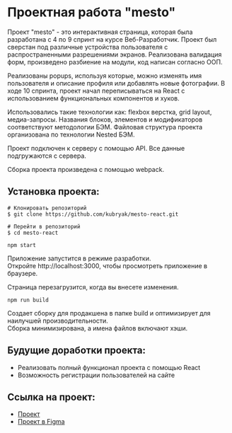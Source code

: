 # Проектная работа "mesto"

Проект "mesto" - это интерактивная страница, которая была разработана c 4 по 9 спринт на курсе Веб-Разработчик. Проект был сверстан под различные устройства пользователя с распространенными разрешениями экранов. Реализована валидация форм, произведено разбиение на модули, код написан согласно ООП. 
  
Реализованы popups, используя которые, можно изменять имя пользователя и описание профиля или добавлять новые фотографии. В ходе 10 спринта, проект начал переписываться на React с использованием функциональных компонентов и хуков.  
  
Использовались такие технологии как: flexbox верстка, grid layout, медиа-запросы. Названия блоков, элементов и модификаторов соответствуют методологии БЭМ. Файловая структура проекта организована по технологии Nested БЭМ.  
  
Проект подключен к серверу с помощью API. Все данные подгружаются с сервера.  
  
Сборка проекта произведена с помощью webpack.

## Установка проекта:

```
# Клонировать репозиторий
$ git clone https://github.com/kubryak/mesto-react.git

# Перейти в репозиторий
$ cd mesto-react
```
```npm start```  
  
Приложение запустится в режиме разработки.  
Откройте http://localhost:3000, чтобы просмотреть приложение в браузере.  
  
Страница перезагрузится, когда вы внесете изменения.  
  
```npm run build```  
  
Создает сборку для продакшена в папке build и оптимизирует для наилучшей производительности.  
Сборка минимизирована, а имена файлов включают хэши.  

## Будущие доработки проекта:

* Реализовать полный функционал проекта с помощью React
* Возможность регистрации пользователей на сайте

## Ссылка на проект:

* [Проект](https://kubryak.github.io/mesto-react/)
* [Проект в Figma](https://www.figma.com/file/Hc7i45Om3FY0eaGOW9cbIw/JavaScript.-Sprint-4-(Copy)?node-id=28212%3A155&t=oYlVy5KXxdiSKtAO-0)
